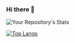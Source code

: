 ### Hi there 👋

![Your Repository's Stats](https://github-readme-stats.vercel.app/api/top-langs/?username=dantonik&theme=blue-green)

[![Top Langs](https://github-readme-stats.vercel.app/api/top-langs/?username=dantonik&layout=compact)](https://github.com/anuraghazra/github-readme-stats)

<!--
✨
![](https://komarev.com/ghpvc/?username=dantonik&color=blue)
Here are some ideas to get you started:

- 🔭 I’m currently working on ...
- 🌱 I’m currently learning ...
- 👯 I’m looking to collaborate on ...
- 🤔 I’m looking for help with ...
- 💬 Ask me about ...
- 📫 How to reach me: ...
- 😄 Pronouns: ...
- ⚡ Fun fact: ...
-->
